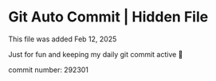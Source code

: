 # Git Auto Commit | Hidden File

This file was added Feb 12, 2025

Just for fun and keeping my daily git commit active 🤪

commit number: 292301
